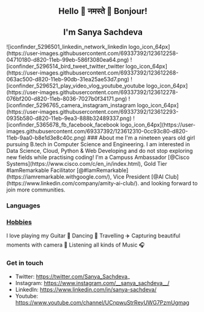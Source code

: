## <p align="center"> Hello 👋 नमस्ते 🙏 Bonjour! </p>
<h2 align="center">I'm Sanya Sachdeva </h2>
<a align="center">
![iconfinder_5296501_linkedin_network_linkedin logo_icon_64px](https://user-images.githubusercontent.com/69337392/123612258-04710180-d820-11eb-99eb-586f3080ea64.png)
![iconfinder_5296514_bird_tweet_twitter_twitter logo_icon_64px](https://user-images.githubusercontent.com/69337392/123612268-063ac500-d820-11eb-90db-31ea25ae53d7.png)
![iconfinder_5296521_play_video_vlog_youtube_youtube logo_icon_64px](https://user-images.githubusercontent.com/69337392/123612278-076bf200-d820-11eb-8036-7027b0f34171.png)
![iconfinder_5296765_camera_instagram_instagram logo_icon_64px](https://user-images.githubusercontent.com/69337392/123612293-0935b580-d820-11eb-9ea3-888b32489337.png)
![iconfinder_5365678_fb_facebook_facebook logo_icon_64px](https://user-images.githubusercontent.com/69337392/123612310-0cc93c80-d820-11eb-9aa0-b8e1d3e8c40c.png)
</a>
### About me
I'm a nineteen years old girl pursuing B.tech in Computer Science and Engineering. I am interested in Data Science, Cloud, Python & Web Developing and do not stop exploring new fields while practising coding! I'm a Campuss Ambassador [@Cisco Systems](https://www.cisco.com/c/en_in/index.html), Gold Tier #IamRemarkable Facilitator [@#IamRemarkable](https://iamremarkable.withgoogle.com/), Vice President [@AI Club](https://www.linkedin.com/company/amity-ai-club/). 
and looking forward to join more communities. 

### Languages

### [Hobbies](https://sanyasachdeva1.github.io/My-Website/)
I love playing my Guitar 🎸 Dancing 💃 Travelling ✈️ Capturing beautiful moments with camera 📸 Listening all kinds of Music 🎧

### Get in touch 
* Twitter: https://twitter.com/Sanya_Sachdeva_
* Instagram: https://www.instagram.com/__sanya_sachdeva__/
* LinkedIn: https://www.linkedin.com/in/sanya-sachdeva/
* Youtube: https://www.youtube.com/channel/UCnpwuStrReyUWG7PzmUgmag 
